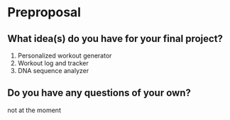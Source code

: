 # Preproposal

## What idea(s) do you have for your final project?

1. Personalized workout generator
2. Workout log and tracker
3. DNA sequence analyzer

## Do you have any questions of your own?

not at the moment
